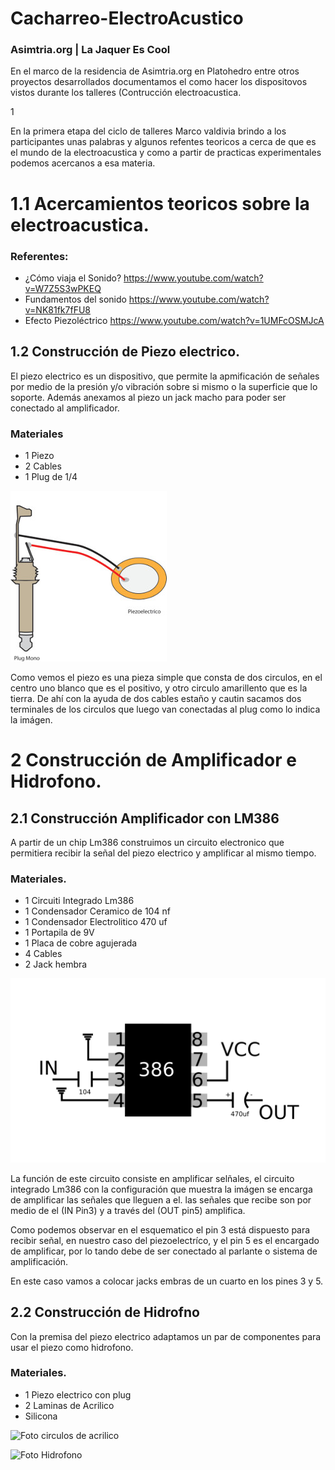 # Cacharreo-ElectroAcustico

### Asimtria.org | La Jaquer Es Cool

En el marco de la residencia de Asimtria.org en Platohedro entre otros proyectos desarrollados documentamos el como hacer los dispositovos vistos durante los talleres (Contrucción electroacustica.

1 

En la primera etapa del ciclo de talleres Marco valdivia brindo a los participantes unas palabras y algunos refentes teoricos a cerca de que es el mundo de la electroacustica y como a partir de practicas experimentales podemos acercanos a esa materia.

 # 1.1 Acercamientos teoricos sobre la electroacustica. 
 
 ### Referentes:
 
 * ¿Cómo viaja el Sonido? https://www.youtube.com/watch?v=W7Z5S3wPKEQ
 * Fundamentos del sonido https://www.youtube.com/watch?v=NK81fk7fFU8
 * Efecto Piezoléctrico https://www.youtube.com/watch?v=1UMFcOSMJcA
 
 ## 1.2 Construcción de Piezo electrico. 
 
 El piezo electrico es un dispositivo, que permite la apmificación de señales por medio de la presión y/o vibración sobre si mismo o la superficie que lo soporte. Además anexamos al piezo un jack macho para poder ser conectado al amplificador. 
 
 ### Materiales 
 
  * 1 Piezo
  * 2 Cables 
  * 1 Plug  de 1/4
  
  ![Piezo Conexion](https://github.com/Noisk8/Cacharreo-ElectroAcustico/blob/master/piezo-directo.jpg)
  
Como vemos el piezo es una pieza simple que consta de dos circulos, en el centro uno blanco que es el positivo, y otro circulo amarillento que es la tierra. De ahí con la ayuda de dos cables estaño y cautin sacamos dos terminales de los circulos que luego van conectadas al plug como lo indica la imágen. 
 
# 2 Construcción de Amplificador e Hidrofono.

## 2.1 Construcción Amplificador con LM386

A partir de un chip Lm386 construimos un circuito electronico que permitiera recibir la señal del piezo electrico y amplificar al mismo tiempo. 

### Materiales.

* 1 Circuiti Integrado Lm386 
* 1 Condensador Ceramico de 104 nf
* 1 Condensador Electrolitico 470 uf
* 1 Portapila de 9V 
* 1 Placa de cobre agujerada
* 4 Cables
* 2 Jack hembra

![Esquematico](https://github.com/Noisk8/Cacharreo-ElectroAcustico/blob/master/g4692.png)

La función de este circuito consiste en amplificar selñales, el circuito integrado Lm386 con la configuración que muestra la imágen se encarga de amplificar las señales que lleguen a el. las señales que recibe son por medio de el (IN Pin3) y a través del (OUT pin5)  amplifica.

Como podemos observar en el esquematico el pin 3 está dispuesto para recibir señal, en nuestro caso del piezoelectríco, y el pin 5 es el encargado de amplificar, por lo tando debe de ser conectado al parlante o sistema de amplificación.

En este caso vamos a colocar jacks embras de un cuarto en los pines 3 y 5.


## 2.2 Construcción de Hidrofno

Con la premisa del piezo electrico adaptamos un par de componentes para usar el piezo como hidrofono.

### Materiales.

* 1 Piezo electrico con plug 
* 2 Laminas de Acrilico 
* Silicona 

![Foto circulos de acrilico]()

![Foto Hidrofono]()
